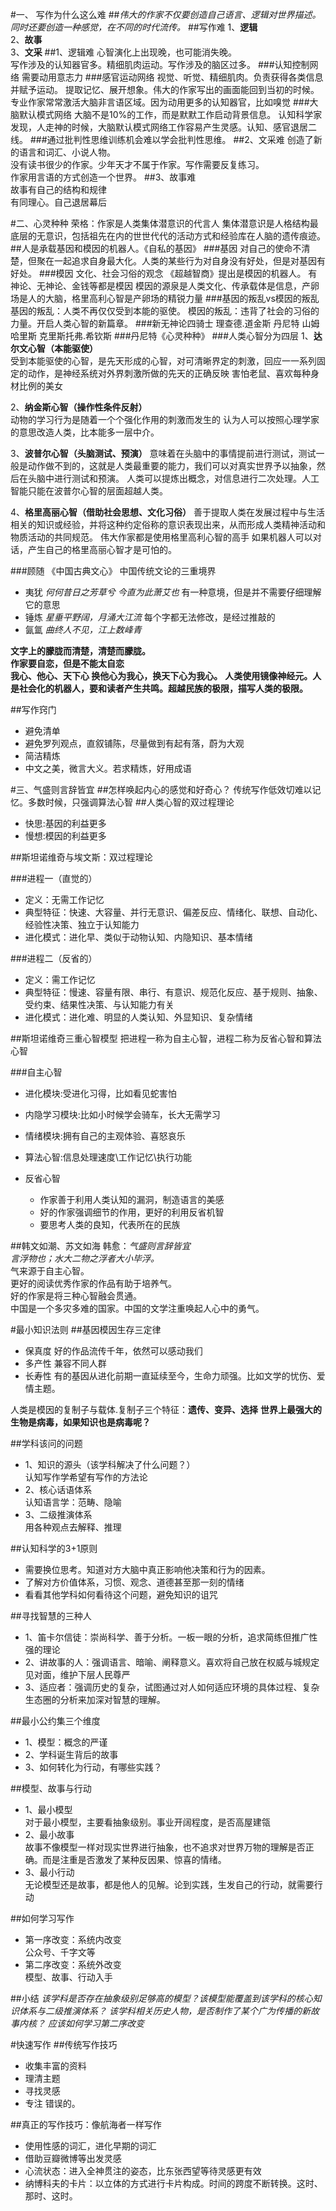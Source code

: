 #一、 写作为什么这么难
##*伟大的作家不仅要创造自己语言、逻辑对世界描述。同时还要创造一种感觉，在不同的时代流传。*
##写作难
1、**逻辑**  
2、**故事**  
3、**文采**
##1、逻辑难
心智演化上出现晚，也可能消失晚。  
写作涉及的认知器官多。精细肌肉运动。写作涉及的脑区过多。
###认知控制网络
需要动用意志力
###感官运动网络
视觉、听觉、精细肌肉。负责获得各类信息并赋予运动。
提取记忆、展开想象。伟大的作家写出的画面能回到当初的时候。
专业作家常常激活大脑非言语区域。因为动用更多的认知器官，比如嗅觉
###大脑默认模式网络
大脑不是10%的工作，而是默默工作启动背景信息。
认知科学家发现，人走神的时候，大脑默认模式网络工作容易产生灵感。认知、感官退居二线。
###通过批判性思维训练机会难以学会批判性思维。
##2、文采难
创造了新的语言和词汇、小说人物。  
没有读书很少的作家。少年天才不属于作家。写作需要反复练习。  
作家用言语的方式创造一个世界。
##3、故事难  
故事有自己的结构和规律  
有同理心。自己退居幕后

#二、心灵种种
荣格：作家是人类集体潜意识的代言人
集体潜意识是人格结构最底层的无意识，包括祖先在内的世世代代的活动方式和经验库在人脑的遗传痕迹。
##人是承载基因和模因的机器人。《自私的基因》
###基因
对自己的使命不清楚，但聚在一起追求自身最大化。人类的某些行为对自身没有好处，但是对基因有好处。
###模因
文化、社会习俗的观念 《超越智商》提出是模因的机器人。 有神论、无神论、金钱等都是模因 模因的源泉是人类文化、传承载体是信息，产卵场是人的大脑，格里高利心智是产卵场的精锐力量
###基因的叛乱vs模因的叛乱
基因的叛乱：人类不再仅仅受到本能的驱使。 模因的叛乱：违背了社会的习俗的力量。开启人类心智的新篇章。
###新无神论四骑士
理查德.道金斯 丹尼特 山姆哈里斯 克里斯托弗.希钦斯
###丹尼特《心灵种种》
###人类心智分为四层
1、**达尔文心智（本能驱使）**  
受到本能驱使的心智，是先天形成的心智，对可清晰界定的刺激，回应一一系列固定的动作，是神经系统对外界刺激所做的先天的正确反映 害怕老鼠、喜欢每种身材比例的美女  

2、**纳金斯心智（操作性条件反射）**  
动物的学习行为是随着一个个强化作用的刺激而发生的 认为人可以按照心理学家的意思改造人类，比本能多一层中介。 

3、**波普尔心智（头脑测试、预演）** 意味着在头脑中的事情提前进行测试，测试一般是动作做不到的，这就是人类最重要的能力，我们可以对真实世界予以抽象，然后在头脑中进行测试和预演。 人类可以提炼出概念，对信息进行二次处理。人工智能只能在波普尔心智的层面超越人类。 

4、**格里高丽心智（借助社会思想、文化习俗）**
善于提取人类在发展过程中与生活相关的知识或经验，并将这种约定俗称的意识表现出来，从而形成人类精神活动和物质活动的共同规范。 伟大作家都是使用格里高利心智的高手 如果机器人可以对话，产生自己的格里高丽心智才是可怕的。

###顾随 《中国古典文心》
中国传统文论的三重境界  
 * 夷犹 *何何昔日之芳草兮 今直为此萧艾也*
有一种意境，但是并不需要仔细理解它的意思  
 * 锤炼  *星垂平野阔，月涌大江流*
每个字都无法修改，是经过推敲的  
 * 氤氲  *曲终人不见，江上数峰青*  
 
**文字上的朦胧而清楚，清楚而朦胧。**   
**作家要自恋，但是不能太自恋**  
**我心、他心、天下心 换他心为我心，换天下心为我心。**   **人类使用镜像神经元。人是社会化的机器人，要和读者产生共鸣。超越民族的极限，描写人类的极限。**

##写作窍门  
 * 避免清单  
 * 避免罗列观点，直叙铺陈，尽量做到有起有落，蔚为大观  
 * 简洁精炼  
 * 中文之美，微言大义。若求精炼，好用成语

#三、气盛则言辞皆宜
##怎样唤起内心的感觉和好奇心？
传统写作低效切难以记忆。多数时候，只强调算法心智
##人类心智的双过程理论  
 * 快思:基因的利益更多  
 * 慢想:模因的利益更多  

##斯坦诺维奇与埃文斯：双过程理论  

###进程一（直觉的）  
 * 定义：无需工作记忆  
 * 典型特征：快速、大容量、并行无意识、偏差反应、情绪化、联想、自动化、经验性决策、独立于认知能力  
 * 进化模式：进化早、类似于动物认知、内隐知识、基本情绪  

###进程二（反省的）  
 * 定义：需工作记忆  
 * 典型特征：慢速、容量有限、串行、有意识、规范化反应、基于规则、抽象、受约束、结果性决策、与认知能力有关  
 * 进化模式：进化难、明显的人类认知、外显知识、复杂情绪

##斯坦诺维奇三重心智模型
把进程一称为自主心智，进程二称为反省心智和算法心智

###自主心智  
 * 进化模块:受进化习得，比如看见蛇害怕  
 
 * 内隐学习模块:比如小时候学会骑车，长大无需学习  
 
 * 情绪模块:拥有自己的主观体验、喜怒哀乐  
 
 * 算法心智:信息处理速度\工作记忆\执行功能  
 
 * 反省心智
   * 作家善于利用人类认知的漏洞，制造语言的美感  
   * 好的作家强调细节的作用，更好的利用反省机智
   * 要思考人类的良知，代表所在的民族

##韩文如潮、苏文如海
韩愈：*气盛则言辞皆宜*  
*言浮物也；水大二物之浮者大小毕浮。*  
气来源于自主心智。  
更好的阅读优秀作家的作品有助于培养气。  
好的作家是将三种心智融会贯通。  
中国是一个多灾多难的国家。中国的文学注重唤起人心中的勇气。

#最小知识法则
##基因模因生存三定律  
 * 保真度
好的作品流传千年，依然可以感动我们  
 * 多产性
兼容不同人群  
 * 长寿性
有的基因从进化前期一直延续至今，生命力顽强。比如文学的忧伤、爱情主题。

人类是模因的复制子与载体.复制子三个特征：**遗传、变异、选择**
**世界上最强大的生物是病毒，如果知识也是病毒呢？**

##学科该问的问题  
 * 1、知识的源头（该学科解决了什么问题？）  
 认知写作学希望有写作的方法论  
 * 2、核心话语体系  
 认知语言学：范畴、隐喻  
 * 3、二级推演体系  
 用各种观点去解释、推理

##认知科学的3+1原则  
 * 需要换位思考。知道对方大脑中真正影响他决策和行为的因素。  
 * 了解对方价值体系，习惯、观念、道德甚至那一刻的情绪
 * 看看其他学科如何看待这个问题，避免知识的诅咒

##寻找智慧的三种人  
 * 1、笛卡尔信徒：崇尚科学、善于分析。一板一眼的分析，追求简练但推广性强的理论  
 * 2、讲故事的人：强调语言、暗喻、阐释意义。喜欢将自己放在权威与城规定见对面，维护下层人民尊严
 * 3、适应者：强调历史的复杂，试图通过对人如何适应环境的具体过程、复杂生态圈的分析来加深对智慧的理解。

##最小公约集三个维度  
 * 1、模型：概念的严谨  
 * 2、学科诞生背后的故事  
 * 3、如何转化为行动，有哪些实践？

##模型、故事与行动  
 * 1、最小模型  
对于最小模型，主要看抽象级别。事业开阔程度，是否高屋建瓴
 * 2、最小故事  
故事不像模型一样对现实世界进行抽象，也不追求对世界万物的理解是否正确。而是注重是否激发了某种反因果、惊喜的情绪。  
 * 3、最小行动  
无论模型还是故事，都是他人的见解。论到实践，生发自己的行动，就需要行动

##如何学习写作  
 * 第一序改变：系统内改变  
 公众号、千字文等   
 * 第二序改变：系统外改变  
 模型、故事、行动入手

##小结
*该学科是否存在抽象级别足够高的模型？该模型能覆盖到该学科的核心知识体系与二级推演体系？*
*该学科相关历史人物，是否制作了某个广为传播的新故事内核？*
*应该如何学习第二序改变*

#快速写作
##传统写作技巧
 * 收集丰富的资料  
 * 理清主题  
 * 寻找灵感  
 * 专注 错误的。

##真正的写作技巧：像航海者一样写作  
 * 使用性感的词汇，进化早期的词汇  
 * 借助豆瓣微博等出发灵感  
 * 心流状态：进入全神贯注的姿态，比东张西望等待灵感更有效  
 * 纳博科夫的卡片：以立体的方式进行卡片构成。时间的跨度不断转换。这时、那时、这时。
